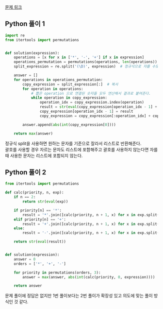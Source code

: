 [문제 링크](https://programmers.co.kr/learn/courses/30/lessons/67257)



## Python 풀이 1
```python
import re
from itertools import permutations


def solution(expression):
    operations = [x for x in ['*', '-', '+'] if x in expression]
    operations_permutation = permutations(operations, len(operations))
    split_expression = re.split('(\D)', expression)  # 정규식으로 자를 수도 있다 리스트로 반환해줌 괄호가 없으면 \D는 제거됨

    answer = []
    for operations in operations_permutation:
        copy_expression = split_expression[:]  # 복사
        for operation in operations:
            # 뽑은 operation 으로 연결된 숫자들 모두 연산해서 결과로 붙여준다.
            while operation in copy_expression:
                operation_idx = copy_expression.index(operation)
                result = str(eval(copy_expression[operation_idx - 1] + operation + copy_expression[operation_idx + 1]))
                copy_expression[operation_idx - 1] = result
                copy_expression = copy_expression[:operation_idx] + copy_expression[operation_idx + 2:]

        answer.append(abs(int(copy_expression[0])))

    return max(answer)
```
정규식 split을 사용하면 원하는 문자를 기준으로 잘라서 리스트로 반환해준다.  
괄호를 사용할 경우 자르는 문자도 리스트에 포함해주고 괄호를 사용하지 않는다면 자를 때 사용한 문자는 리스트에 포함되지 않는다.


## Python 풀이 2
```python
from itertools import permutations

def calc(priority, n, exp):
    if n == 2:
        return str(eval(exp))

    if priority[n] == '*':
        result = '*'.join([calc(priority, n + 1, x) for x in exp.split('*')])
    elif priority[n] == '+':
        result = '+'.join([calc(priority, n + 1, x) for x in exp.split('+')])
    else:
        result = '-'.join([calc(priority, n + 1, x) for x in exp.split('-')])

    return str(eval(result))


def solution(expression):
    answer = 0
    orders = ['*', '+', '-']

    for priority in permutations(orders, 3):
        answer = max(answer, abs(int(calc(priority, 0, expression))))

    return answer
```
문제 풀이에 정답은 없지만 1번 풀이보다는 2번 풀이가 확장성 있고 의도에 맞는 풀이 방식인 것 같다.



